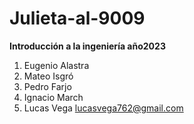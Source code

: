 # Julieta-al-9009

**Introducción a la ingeniería año2023**

1. Eugenio Alastra
2. Mateo Isgró
3. Pedro Farjo
4. Ignacio March
5. Lucas Vega lucasvega762@gmail.com
